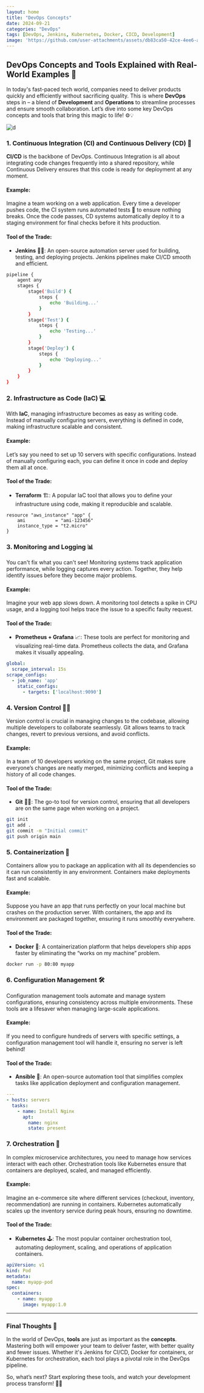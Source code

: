 ```yaml
---
layout: home
title: "DevOps Concepts"
date: 2024-09-21
categories: "DevOps"
tags: [DevOps, Jenkins, Kubernetes, Docker, CICD, Development]
image: 'https://github.com/user-attachments/assets/db83ca50-42ce-4ee6-a003-65c114e9bbdf'
---
```


## DevOps Concepts and Tools Explained with Real-World Examples 🚀

In today's fast-paced tech world, companies need to deliver products quickly and efficiently without sacrificing quality. This is where **DevOps** steps in – a blend of **Development** and **Operations** to streamline processes and ensure smooth collaboration. Let’s dive into some key DevOps concepts and tools that bring this magic to life! ⚙️💡

![d](https://github.com/user-attachments/assets/db83ca50-42ce-4ee6-a003-65c114e9bbdf)

### 1. **Continuous Integration (CI) and Continuous Delivery (CD)** 🔄
**CI/CD** is the backbone of DevOps. Continuous Integration is all about integrating code changes frequently into a shared repository, while Continuous Delivery ensures that this code is ready for deployment at any moment. 

#### Example:
Imagine a team working on a web application. Every time a developer pushes code, the CI system runs automated tests 🧪 to ensure nothing breaks. Once the code passes, CD systems automatically deploy it to a staging environment for final checks before it hits production.

#### Tool of the Trade:
- **Jenkins** 🧑‍💻: An open-source automation server used for building, testing, and deploying projects. Jenkins pipelines make CI/CD smooth and efficient.

```bash
pipeline {
    agent any
    stages {
        stage('Build') {
            steps {
                echo 'Building...'
            }
        }
        stage('Test') {
            steps {
                echo 'Testing...'
            }
        }
        stage('Deploy') {
            steps {
                echo 'Deploying...'
            }
        }
    }
}
```

### 2. **Infrastructure as Code (IaC)** 💻
With **IaC**, managing infrastructure becomes as easy as writing code. Instead of manually configuring servers, everything is defined in code, making infrastructure scalable and consistent.

#### Example:
Let’s say you need to set up 10 servers with specific configurations. Instead of manually configuring each, you can define it once in code and deploy them all at once.

#### Tool of the Trade:
- **Terraform** 🏗: A popular IaC tool that allows you to define your infrastructure using code, making it reproducible and scalable.

```hcl
resource "aws_instance" "app" {
    ami           = "ami-123456"
    instance_type = "t2.micro"
}
```

### 3. **Monitoring and Logging** 📊
You can't fix what you can't see! Monitoring systems track application performance, while logging captures every action. Together, they help identify issues before they become major problems.

#### Example:
Imagine your web app slows down. A monitoring tool detects a spike in CPU usage, and a logging tool helps trace the issue to a specific faulty request.

#### Tool of the Trade:
- **Prometheus + Grafana** 📈: These tools are perfect for monitoring and visualizing real-time data. Prometheus collects the data, and Grafana makes it visually appealing.

```yaml
global:
  scrape_interval: 15s
scrape_configs:
  - job_name: 'app'
    static_configs:
      - targets: ['localhost:9090']
```

### 4. **Version Control** 🧑‍💼
Version control is crucial in managing changes to the codebase, allowing multiple developers to collaborate seamlessly. Git allows teams to track changes, revert to previous versions, and avoid conflicts.

#### Example:
In a team of 10 developers working on the same project, Git makes sure everyone’s changes are neatly merged, minimizing conflicts and keeping a history of all code changes.

#### Tool of the Trade:
- **Git** 🧑‍🔧: The go-to tool for version control, ensuring that all developers are on the same page when working on a project.

```bash
git init
git add .
git commit -m "Initial commit"
git push origin main
```

### 5. **Containerization** 🐳
Containers allow you to package an application with all its dependencies so it can run consistently in any environment. Containers make deployments fast and scalable.

#### Example:
Suppose you have an app that runs perfectly on your local machine but crashes on the production server. With containers, the app and its environment are packaged together, ensuring it runs smoothly everywhere.

#### Tool of the Trade:
- **Docker** 🐋: A containerization platform that helps developers ship apps faster by eliminating the “works on my machine” problem.

```bash
docker run -p 80:80 myapp
```

### 6. **Configuration Management** 🛠
Configuration management tools automate and manage system configurations, ensuring consistency across multiple environments. These tools are a lifesaver when managing large-scale applications.

#### Example:
If you need to configure hundreds of servers with specific settings, a configuration management tool will handle it, ensuring no server is left behind!

#### Tool of the Trade:
- **Ansible** 🔧: An open-source automation tool that simplifies complex tasks like application deployment and configuration management.

```yaml
---
- hosts: servers
  tasks:
    - name: Install Nginx
      apt:
        name: nginx
        state: present
```

### 7. **Orchestration** 🤖
In complex microservice architectures, you need to manage how services interact with each other. Orchestration tools like Kubernetes ensure that containers are deployed, scaled, and managed efficiently.

#### Example:
Imagine an e-commerce site where different services (checkout, inventory, recommendation) are running in containers. Kubernetes automatically scales up the inventory service during peak hours, ensuring no downtime.

#### Tool of the Trade:
- **Kubernetes** 🕹: The most popular container orchestration tool, automating deployment, scaling, and operations of application containers.

```yaml
apiVersion: v1
kind: Pod
metadata:
  name: myapp-pod
spec:
  containers:
    - name: myapp
      image: myapp:1.0
```

---

### Final Thoughts 🧠
In the world of DevOps, **tools** are just as important as the **concepts**. Mastering both will empower your team to deliver faster, with better quality and fewer issues. Whether it's Jenkins for CI/CD, Docker for containers, or Kubernetes for orchestration, each tool plays a pivotal role in the DevOps pipeline.

So, what’s next? Start exploring these tools, and watch your development process transform! 🚀✨
